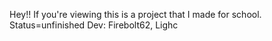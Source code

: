 Hey!! If you're viewing this is a project that I made for school. Status=unfinished
Dev:
  Firebolt62, Lighc
